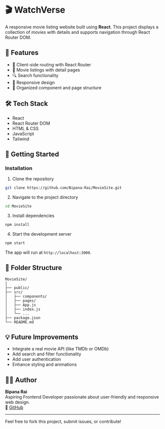 
# 🎬 WatchVerse

A responsive movie listing website built using **React**. This project displays a collection of movies with details and supports navigation through React Router DOM.

## 🌟 Features

- 🧭 Client-side routing with React Router
- 🎥 Movie listings with detail pages
- 🔍 Search functionality
- 💅 Responsive design
- 📂 Organized component and page structure

## 🛠️ Tech Stack

- React
- React Router DOM
- HTML & CSS
- JavaScript
- Tailwind


## 🚀 Getting Started


### Installation

1. Clone the repository

```bash
git clone https://github.com/Bipana-Rai/MovieSite.git
```

2. Navigate to the project directory

```bash
cd MovieSite
```

3. Install dependencies

```bash
npm install
```

4. Start the development server

```bash
npm start
```

The app will run at `http://localhost:3000`.

## 📁 Folder Structure

```
MovieSite/
│
├── public/
├── src/
│   ├── components/
│   ├── pages/
│   ├── App.js
│   ├── index.js
│   └── ...
├── package.json
└── README.md
```

## 💡 Future Improvements

- Integrate a real movie API (like TMDb or OMDb)
- Add search and filter functionality
- Add user authentication
- Enhance styling and animations

## 🙋‍♀️ Author

**Bipana Rai**  
Aspiring Frontend Developer passionate about user-friendly and responsive web design.  
🔗 [GitHub](https://github.com/Bipana-Rai)

---

Feel free to fork this project, submit issues, or contribute!

